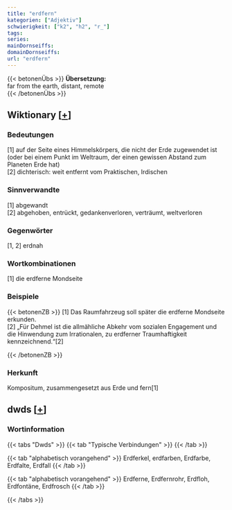 ```yaml
---
title: "erdfern"
kategorien: ["Adjektiv"]
schwierigkeit: ["k2", "h2", "r_"]
tags:
series:
mainDornseiffs:
domainDornseiffs:
url: "erdfern"
---
```


{{< betonenÜbs >}}
**Übersetzung:**  
far from the earth, distant, remote  
{{< /betonenÜbs >}}

## Wiktionary [[+](https://de.wiktionary.org/wiki/erdfern)]

### Bedeutungen
[1] auf der Seite eines Himmelskörpers, die nicht der Erde zugewendet ist (oder bei einem Punkt im Weltraum, der einen gewissen Abstand zum Planeten Erde hat)  
[2] dichterisch: weit entfernt vom Praktischen, Irdischen  

### Sinnverwandte
[1] abgewandt  
[2] abgehoben, entrückt, gedankenverloren, verträumt, weltverloren  

### Gegenwörter
[1, 2] erdnah  

### Wortkombinationen
[1] die erdferne Mondseite  

### Beispiele
{{< betonenZB >}}
[1] Das Raumfahrzeug soll später die erdferne Mondseite erkunden.  
[2] „Für Dehmel ist die allmähliche Abkehr vom sozialen Engagement und die Hinwendung zum Irrationalen, zu erdferner Traumhaftigkeit kennzeichnend.“[2]  

{{< /betonenZB >}}
### Herkunft
Kompositum, zusammengesetzt aus Erde und fern[1]  



## dwds [[+](https://www.dwds.de/wb/erdfern)]

### Wortinformation
{{< tabs "Dwds" >}}
{{< tab "Typische Verbindungen" >}}
{{< /tab >}}

{{< tab "alphabetisch vorangehend" >}}
Erdferkel, erdfarben, Erdfarbe, Erdfalte, Erdfall
{{< /tab >}}

{{< tab "alphabetisch vorangehend" >}}
Erdferne, Erdfernrohr, Erdfloh, Erdfontäne, Erdfrosch
{{< /tab >}}

{{< /tabs >}}

